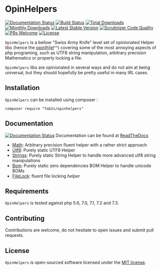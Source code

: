 # OpinHelpers

[![Documentation Status](https://readthedocs.org/projects/opinhelpers/badge/?version=latest)](http://opinhelpers.readthedocs.io/en/latest/?badge=latest) [![Build Status](https://travis-ci.org/fab2s/OpinHelpers.svg?branch=master)](https://travis-ci.org/fab2s/OpinHelpers) [![Total Downloads](https://poser.pugx.org/fab2s/opinhelpers/downloads)](https://packagist.org/packages/fab2s/opinhelpers) [![Monthly Downloads](https://poser.pugx.org/fab2s/opinhelpers/d/monthly)](https://packagist.org/packages/fab2s/opinhelpers) [![Latest Stable Version](https://poser.pugx.org/fab2s/opinhelpers/v/stable)](https://packagist.org/packages/fab2s/opinhelpers) [![Scrutinizer Code Quality](https://scrutinizer-ci.com/g/fab2s/OpinHelpers/badges/quality-score.png?b=master)](https://scrutinizer-ci.com/g/fab2s/OpinHelpers/?branch=master) [![PRs Welcome](https://img.shields.io/badge/PRs-welcome-brightgreen.svg?style=flat)](http://makeapullrequest.com) [![License](https://poser.pugx.org/fab2s/opinhelpers/license)](https://packagist.org/packages/fab2s/opinhelpers)

`OpinHelpers` is a bellow "Swiss Army Knife" level set of opinionated Helper libs (hence the [opin[h]el](https://en.wikipedia.org/wiki/Opinel_knife)^^) covering some of the most annoying aspects of php programing, such as UTF8 string manipulation, arbitrary precision Mathematics or properly locking a file.

`OpinHelpers` libs are opinionated in several ways and do not aim at being universal, but they should hopefully be pretty useful in many IRL cases.

## Installation

`OpinHelpers` can be installed using composer :

```
composer require "fab2s/opinhelpers"
```

## Documentation

[![Documentation Status](https://readthedocs.org/projects/opinhelpers/badge/?version=latest)](http://opinhelpers.readthedocs.io/en/latest/?badge=latest) Documentation can be found at [ReadTheDocs](http://opinhelpers.readthedocs.io/en/latest/?badge=latest)

- [Math](docs/math.md): Arbitrary precision fluent helper with a rather strict approach
- [Utf8](docs/utf8.md): Purely static UTF8 Helper
- [Strings](docs/strings.md): Purely static String Helper to handle more advanced utf8 string manipulations
- [Bom](docs/bom.md): Purely static zero dependencies BOM Helper to handle unicode BOMs
- [FileLock](docs/filelock.md): fluent file locking _helper_

## Requirements

`OpinHelpers` is tested against php 5.6, 7.0, 7.1, 7.2 and 7.3.

## Contributing

Contributions are welcome, do not hesitate to open issues and submit pull requests.

## License

`OpinHelpers` is open-sourced software licensed under the [MIT license](https://opensource.org/licenses/MIT).